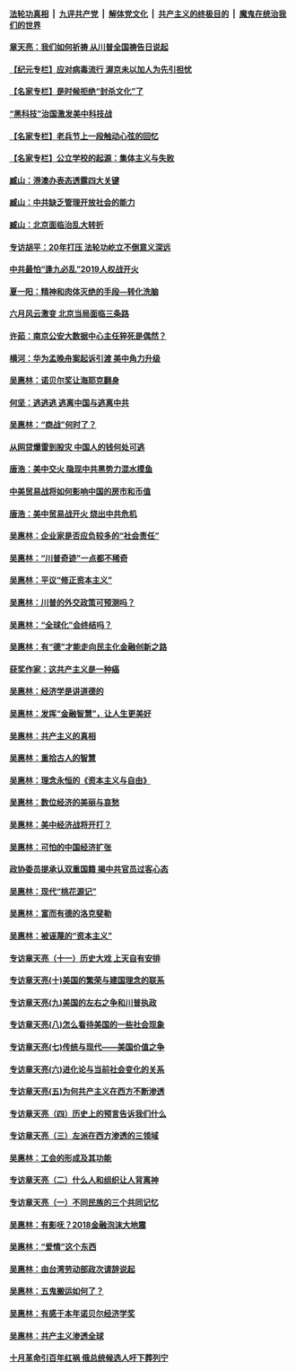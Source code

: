 

####  [法轮功真相](../../../../basic/blob/master/README.md?t=07060431) &nbsp;|&nbsp; [九评共产党](../../../../9ping.md/blob/master/README.md?t=07060431) &nbsp;|&nbsp; [解体党文化](../../../../jtdwh.md/blob/master/README.md?t=07060431)  &nbsp;|&nbsp; [共产主义的终极目的](../../../../gczydzjmd.md/blob/master/README.md?t=07060431) &nbsp;|&nbsp; [魔鬼在统治我们的世界](../../../../mgztzwmdsj.md/blob/master/README.md?t=07060431) 

#### [章天亮：我们如何祈祷 从川普全国祷告日说起](../pages/nsc423/n11944627.md?t=07060431) 

#### [【纪元专栏】应对病毒流行 渥京未以加人为先引担忧](../pages/nsc423/n11875714.md?t=07060431) 

#### [【名家专栏】是时候拒绝“封杀文化”了](../pages/nsc423/n11814093.md?t=07060431) 

#### [“黑科技”治国激发美中科技战](../pages/nsc423/n11638056.md?t=07060431) 

#### [【名家专栏】老兵节上一段触动心弦的回忆](../pages/nsc423/n11646016.md?t=07060431) 

#### [【名家专栏】公立学校的起源：集体主义与失败](../pages/nsc423/n11601833.md?t=07060431) 

#### [臧山：港澳办表态透露四大关键](../pages/nsc423/n11421628.md?t=07060431) 

#### [臧山：中共缺乏管理开放社会的能力](../pages/nsc423/n11407457.md?t=07060431) 

#### [臧山：北京面临治乱大转折](../pages/nsc423/n11406895.md?t=07060431) 

#### [专访胡平：20年打压 法轮功屹立不倒意义深远](../pages/nsc423/n11398800.md?t=07060431) 

#### [中共最怕“逢九必乱”2019人权战开火](../pages/nsc423/n11385248.md?t=07060431) 

#### [夏一阳：精神和肉体灭绝的手段—转化洗脑](../pages/nsc423/n11368250.md?t=07060431) 

#### [六月风云激变 北京当局面临三条路](../pages/nsc423/n11313668.md?t=07060431) 

#### [许茹：南京公安大数据中心主任猝死是偶然？](../pages/nsc423/n11064744.md?t=07060431) 

#### [横河：华为孟晚舟案起诉引渡 美中角力升级](../pages/nsc423/n11027230.md?t=07060431) 

#### [吴惠林：诺贝尔奖让海耶克翻身](../pages/nsc423/n10890049.md?t=07060431) 

#### [何坚：逃逃逃 逃离中国与逃离中共](../pages/nsc423/n10592891.md?t=07060431) 

#### [吴惠林：“商战”何时了？](../pages/nsc423/n10573558.md?t=07060431) 

#### [从网贷爆雷到股灾 中国人的钱何处可逃](../pages/nsc423/n10572800.md?t=07060431) 

#### [唐浩：美中交火 隐现中共黑势力混水摸鱼](../pages/nsc423/n10544040.md?t=07060431) 

#### [中美贸易战将如何影响中国的房市和币值](../pages/nsc423/n10543697.md?t=07060431) 

#### [唐浩：美中贸易战开火 烧出中共危机](../pages/nsc423/n10540126.md?t=07060431) 

#### [吴惠林：企业家是否应负较多的“社会责任”](../pages/nsc423/n10535022.md?t=07060431) 

#### [吴惠林：“川普奇迹”一点都不稀奇](../pages/nsc423/n10512808.md?t=07060431) 

#### [吴惠林：平议“修正资本主义”](../pages/nsc423/n10495724.md?t=07060431) 

#### [吴惠林：川普的外交政策可预测吗？](../pages/nsc423/n10462387.md?t=07060431) 

#### [吴惠林：“全球化”会终结吗？](../pages/nsc423/n10452838.md?t=07060431) 

#### [吴惠林：有“德”才能走向民主化金融创新之路](../pages/nsc423/n10432292.md?t=07060431) 

#### [获奖作家：这共产主义是一种癌](../pages/nsc423/n10431541.md?t=07060431) 

#### [吴惠林：经济学是讲道德的](../pages/nsc423/n10398014.md?t=07060431) 

#### [吴惠林：发挥“金融智慧”，让人生更美好](../pages/nsc423/n10375019.md?t=07060431) 

#### [吴惠林：共产主义的真相](../pages/nsc423/n10351394.md?t=07060431) 

#### [吴惠林：重拾古人的智慧](../pages/nsc423/n10337691.md?t=07060431) 

#### [吴惠林：理念永恒的《资本主义与自由》](../pages/nsc423/n10316274.md?t=07060431) 

#### [吴惠林：数位经济的美丽与哀愁](../pages/nsc423/n10292946.md?t=07060431) 

#### [吴惠林：美中经济战将开打？](../pages/nsc423/n10258825.md?t=07060431) 

#### [吴惠林：可怕的中国经济扩张](../pages/nsc423/n10219147.md?t=07060431) 

#### [政协委员提承认双重国籍 揭中共官员过客心态](../pages/nsc423/n10208809.md?t=07060431) 

#### [吴惠林：现代“桃花源记”](../pages/nsc423/n10185234.md?t=07060431) 

#### [吴惠林：富而有德的洛克斐勒](../pages/nsc423/n10142264.md?t=07060431) 

#### [吴惠林：被诬蔑的“资本主义”](../pages/nsc423/n10124816.md?t=07060431) 

#### [专访章天亮（十一）历史大戏 上天自有安排](../pages/nsc423/n10094905.md?t=07060431) 

#### [专访章天亮(十)美国的繁荣与建国理念的联系](../pages/nsc423/n10094899.md?t=07060431) 

#### [专访章天亮(九)美国的左右之争和川普执政](../pages/nsc423/n10094889.md?t=07060431) 

#### [专访章天亮(八)怎么看待美国的一些社会现象](../pages/nsc423/n10094857.md?t=07060431) 

#### [专访章天亮(七)传统与现代——美国价值之争](../pages/nsc423/n10093140.md?t=07060431) 

#### [专访章天亮(六)进化论与当前社会变化的关系](../pages/nsc423/n10092036.md?t=07060431) 

#### [专访章天亮(五)为何共产主义在西方不断渗透](../pages/nsc423/n10083620.md?t=07060431) 

#### [专访章天亮（四）历史上的预言告诉我们什么](../pages/nsc423/n10083606.md?t=07060431) 

#### [专访章天亮（三）左派在西方渗透的三领域](../pages/nsc423/n10081115.md?t=07060431) 

#### [吴惠林：工会的形成及其功能](../pages/nsc423/n10080633.md?t=07060431) 

#### [专访章天亮（二）什么人和组织让人背离神](../pages/nsc423/n10076637.md?t=07060431) 

#### [专访章天亮（一）不同民族的三个共同记忆](../pages/nsc423/n10074188.md?t=07060431) 

#### [吴惠林：有影呒？2018金融泡沫大地震](../pages/nsc423/n10040534.md?t=07060431) 

#### [吴惠林：“爱情”这个东西](../pages/nsc423/n10019423.md?t=07060431) 

#### [吴惠林：由台湾劳动部政次请辞说起](../pages/nsc423/n9979679.md?t=07060431) 

#### [吴惠林：五鬼搬运如何了？](../pages/nsc423/n9925338.md?t=07060431) 

#### [吴惠林：有感于本年诺贝尔经济学奖](../pages/nsc423/n9871883.md?t=07060431) 

#### [吴惠林：共产主义渗透全球](../pages/nsc423/n9812748.md?t=07060431) 

#### [十月革命引百年红祸 俄总统候选人吁下葬列宁](../pages/nsc423/n9810182.md?t=07060431) 

